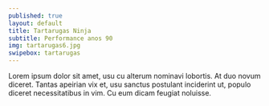 ```yaml
---
published: true
layout: default
title: Tartarugas Ninja
subtitle: Performance anos 90
img: tartarugas6.jpg
swipebox: tartarugas
---
```

Lorem ipsum dolor sit amet, usu cu alterum nominavi lobortis. At duo novum diceret. Tantas apeirian vix et, usu sanctus postulant inciderint ut, populo diceret necessitatibus in vim. Cu eum dicam feugiat noluisse.
